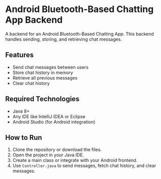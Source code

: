 # Android Bluetooth-Based Chatting App Backend

A backend for an Android Bluetooth-Based Chatting App. This backend handles sending, storing, and retrieving chat messages.

## Features
- Send chat messages between users
- Store chat history in memory
- Retrieve all previous messages
- Clear chat history

## Required Technologies
- Java 8+
- Any IDE like IntelliJ IDEA or Eclipse
- Android Studio (for Android integration)

## How to Run
1. Clone the repository or download the files.
2. Open the project in your Java IDE.
3. Create a main class or integrate with your Android frontend.
4. Use `Controller.java` to send messages, fetch chat history, and clear messages.
